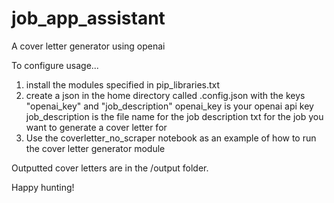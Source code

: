 # job_app_assistant
A cover letter generator using openai

To configure usage...
1. install the modules specified in pip_libraries.txt
2. create a json in the home directory called .config.json with the keys "openai_key" and "job_description"
   openai_key is your openai api key
   job_description is the file name for the job description txt for the job you want to generate a cover letter for
3. Use the coverletter_no_scraper notebook as an example of how to run the cover letter generator module

Outputted cover letters are in the /output folder.

Happy hunting!
